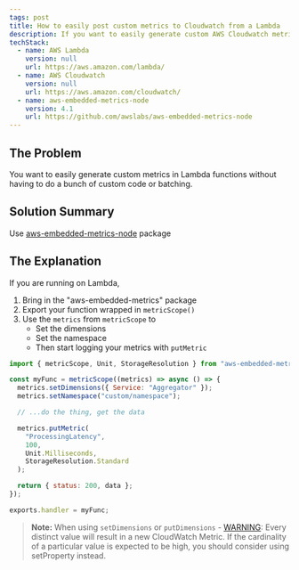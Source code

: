 ```yaml
---
tags: post
title: How to easily post custom metrics to Cloudwatch from a Lambda
description: If you want to easily generate custom AWS Cloudwatch metrics in AWS Lambda functions without having to do a bunch of custom code or batching.
techStack:
  - name: AWS Lambda
    version: null
    url: https://aws.amazon.com/lambda/
  - name: AWS Cloudwatch
    version: null
    url: https://aws.amazon.com/cloudwatch/
  - name: aws-embedded-metrics-node
    version: 4.1
    url: https://github.com/awslabs/aws-embedded-metrics-node
---
```


## The Problem

You want to easily generate custom metrics in Lambda functions without having to do a bunch of custom code or batching.

## Solution Summary

Use [aws-embedded-metrics-node](https://github.com/awslabs/aws-embedded-metrics-node) package

## The Explanation

If you are running on Lambda,

1. Bring in the "aws-embedded-metrics" package
2. Export your function wrapped in `metricScope()`
3. Use the `metrics` from `metricScope` to
   - Set the dimensions
   - Set the namespace
   - Then start logging your metrics with `putMetric`

```js
import { metricScope, Unit, StorageResolution } from "aws-embedded-metrics";

const myFunc = metricScope((metrics) => async () => {
  metrics.setDimensions({ Service: "Aggregator" });
  metrics.setNamespace("custom/namespace");

  // ...do the thing, get the data

  metrics.putMetric(
    "ProcessingLatency",
    100,
    Unit.Milliseconds,
    StorageResolution.Standard
  );

  return { status: 200, data };
});

exports.handler = myFunc;
```

> **Note:** When using `setDimensions` or `putDimensions` - [WARNING](https://github.com/awslabs/aws-embedded-metrics-node#metriclogger): Every distinct value will result in a new CloudWatch Metric. If the cardinality of a particular value is expected to be high, you should consider using setProperty instead.
